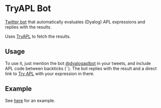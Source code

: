 # TryAPL Bot

[Twitter bot][dyalogaplbot] that automatically evaluates (Dyalog) APL expressions and replies with the results.

Uses [TryAPL][tryapl] to fetch the results.

## Usage

To use it, just mention the bot [@dyalogaplbot][dyalogaplbot] in your tweets,
and include APL code between backticks (`` ` ``).
The bot replies with the result and a direct link to [Try APL][tryapl] with your expression in there.


## Example

See [here](https://twitter.com/dyalogaplbot/status/1407272520919797762) for an example.


[dyalogaplbot]: https://twitter.com/dyalogaplbot
[tryapl]: https://tryapl.org
